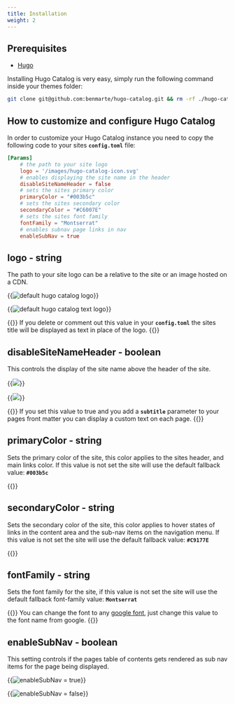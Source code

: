 ```yaml
---
title: Installation
weight: 2
---
```


## Prerequisites

- [Hugo](https://gohugo.io)

Installing Hugo Catalog is very easy, simply run the following command inside your themes folder:

```bash
git clone git@github.com:benmarte/hugo-catalog.git && rm -rf ./hugo-catalog/.git
```

## How to customize and configure Hugo Catalog

In order to customize your Hugo Catalog instance you need to copy the following code to your sites **`config.toml`** file:

```toml
[Params]
    # the path to your site logo
    logo = '/images/hugo-catalog-icon.svg'
    # enables displaying the site name in the header
    disableSiteNameHeader = false
    # sets the sites primary color
    primaryColor = "#003b5c"
    # sets the sites secondary color
    secondaryColor = "#C6007E"
    # sets the sites font family
    fontFamily = "Montserrat"
    # enables subnav page links in nav
    enableSubNav = true
```

## logo - string

The path to your site logo can be a relative to the site or an image hosted on a CDN.

{{<image span="3" src="/images/logo-image.png" title="default hugo catalog logo">}}

{{<image span="3" src="/images/site-name-image.png" title="default hugo catalog text logo">}}

{{<hint type="info">}}
If you delete or comment out this value in your **`config.toml`** the sites title will be displayed as text in place of the logo.
{{</hint>}}

## disableSiteNameHeader - boolean

This controls the display of the site name above the header of the site.

{{<image span="3" src="/images/subtitle-image.png" >}}

{{<image span="3" src="/images/custom-subtitle-image.png" >}}

{{<hint type="info">}}
If you set this value to true and you add a **`subtitle`** parameter to your pages front matter you can display a custom text on each page.
{{</hint>}}

## primaryColor - string

Sets the primary color of the site, this color applies to the sites header, and main links color. If this value is not set the site will use the default fallback value: **`#003b5c`**

{{<color span="6" name="primaryColor" hex="#003b5c">}}

## secondaryColor - string

Sets the secondary color of the site, this color applies to hover states of links in the content area and the sub-nav items on the navigation menu. If this value is not set the site will use the default fallback value: **`#C9177E`**

{{<color span="6" name="secondaryColor" hex="#C9177E">}}

## fontFamily - string

Sets the font family for the site, if this value is not set the site will use the default fallback font-family value: **`Montserrat`**

{{<hint type="info">}}
You can change the font to any [google font](https://fonts.google.com/), just change this value to the font name from google.
{{</hint>}}

## enableSubNav - boolean

This setting controls if the pages table of contents gets rendered as sub nav items for the page being displayed.

{{<image span="3" src="/images/toc.png" title="enableSubNav = true">}}

{{<image span="3" src="/images/toc-disabled.png" title="enableSubNav = false">}}
